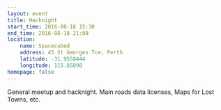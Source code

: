 ```yaml
---
layout: event
title: Hacknight
start_time: 2016-08-18 15:30
end_time: 2016-08-18 21:00
location:
    name: Spacecubed
    address: 45 St Georges Tce, Perth
    latitude: -31.9558444
    longitude: 115.85898
homepage: false
---
```


General meetup and hacknight. Main roads data licenses, Maps for Lost Towns, etc.
